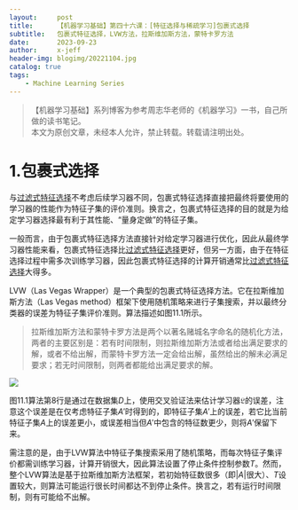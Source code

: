 ```yaml
---
layout:     post
title:      【机器学习基础】第四十六课：[特征选择与稀疏学习]包裹式选择
subtitle:   包裹式特征选择，LVW方法，拉斯维加斯方法，蒙特卡罗方法
date:       2023-09-23
author:     x-jeff
header-img: blogimg/20221104.jpg
catalog: true
tags:
    - Machine Learning Series
---
```

>【机器学习基础】系列博客为参考周志华老师的《机器学习》一书，自己所做的读书笔记。  
>本文为原创文章，未经本人允许，禁止转载。转载请注明出处。

# 1.包裹式选择

与[过滤式特征选择](http://shichaoxin.com/2023/07/16/机器学习基础-第四十五课-特征选择与稀疏学习-过滤式选择/)不考虑后续学习器不同，包裹式特征选择直接把最终将要使用的学习器的性能作为特征子集的评价准则。换言之，包裹式特征选择的目的就是为给定学习器选择最有利于其性能、“量身定做”的特征子集。

一般而言，由于包裹式特征选择方法直接针对给定学习器进行优化，因此从最终学习器性能来看，包裹式特征选择比[过滤式特征选择](http://shichaoxin.com/2023/07/16/机器学习基础-第四十五课-特征选择与稀疏学习-过滤式选择/)更好，但另一方面，由于在特征选择过程中需多次训练学习器，因此包裹式特征选择的计算开销通常比[过滤式特征选择](http://shichaoxin.com/2023/07/16/机器学习基础-第四十五课-特征选择与稀疏学习-过滤式选择/)大得多。

LVW（Las Vegas Wrapper）是一个典型的包裹式特征选择方法。它在拉斯维加斯方法（Las Vegas method）框架下使用随机策略来进行子集搜索，并以最终分类器的误差为特征子集评价准则。算法描述如图11.1所示。

>拉斯维加斯方法和蒙特卡罗方法是两个以著名赌城名字命名的随机化方法，两者的主要区别是：若有时间限制，则拉斯维加斯方法或者给出满足要求的解，或者不给出解，而蒙特卡罗方法一定会给出解，虽然给出的解未必满足要求；若无时间限制，则两者都能给出满足要求的解。

![](https://xjeffblogimg.oss-cn-beijing.aliyuncs.com/BLOGIMG/BlogImage/MachineLearningSeries/Lesson46/46x1.png)

图11.1算法第8行是通过在数据集$D$上，使用交叉验证法来估计学习器$\mathfrak{L}$的误差，注意这个误差是在仅考虑特征子集$A'$时得到的，即特征子集$A'$上的误差，若它比当前特征子集$A$上的误差更小，或误差相当但$A'$中包含的特征数更少，则将$A'$保留下来。

需注意的是，由于LVW算法中特征子集搜索采用了随机策略，而每次特征子集评价都需训练学习器，计算开销很大，因此算法设置了停止条件控制参数$T$。然而，整个LVW算法是基于拉斯维加斯方法框架，若初始特征数很多（即$\lvert A \rvert$很大）、$T$设置较大，则算法可能运行很长时间都达不到停止条件。换言之，若有运行时间限制，则有可能给不出解。